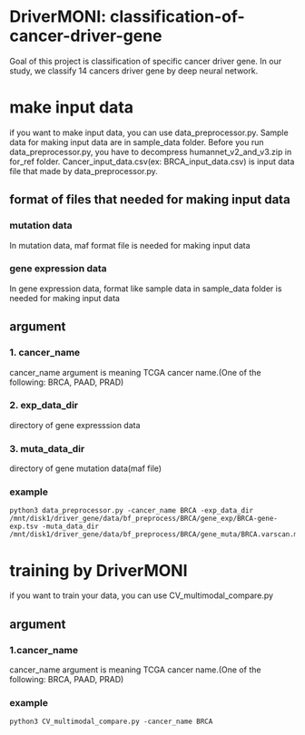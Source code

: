# DriverMONI: classification-of-cancer-driver-gene
Goal of this project is classification of specific cancer driver gene.
In our study, we classify 14 cancers driver gene by deep neural network.
# make input data
if you want to make input data, you can use data_preprocessor.py. 
Sample data for making input data are in sample_data folder. 
Before you run data_preprocessor.py, you have to decompress humannet_v2_and_v3.zip in for_ref folder. 
Cancer_input_data.csv(ex: BRCA_input_data.csv) is input data file that made by data_preprocessor.py.
## format of files that needed for making input data
### mutation data
In mutation data, maf format file is needed for making input data

### gene expression data
In gene expression data, format like sample data in sample_data folder is needed for making input data

## argument
### 1. cancer_name 
cancer_name argument is meaning TCGA cancer name.(One of the following: BRCA, PAAD, PRAD)
### 2. exp_data_dir
directory of gene expresssion data
### 3. muta_data_dir
directory of gene mutation data(maf file)
### example
    python3 data_preprocessor.py -cancer_name BRCA -exp_data_dir /mnt/disk1/driver_gene/data/bf_preprocess/BRCA/gene_exp/BRCA-gene-exp.tsv -muta_data_dir /mnt/disk1/driver_gene/data/bf_preprocess/BRCA/gene_muta/BRCA.varscan.maf

# training by DriverMONI
if you want to train your data, you can use CV_multimodal_compare.py
## argument
### 1.cancer_name
cancer_name argument is meaning TCGA cancer name.(One of the following: BRCA, PAAD, PRAD)

### example 
    python3 CV_multimodal_compare.py -cancer_name BRCA 


